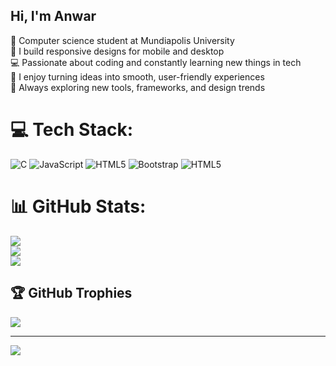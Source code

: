 ## Hi, I'm Anwar

🧠 Computer science student at Mundiapolis University<br/>
📱 I build responsive designs for mobile and desktop<br/>
💻 Passionate about coding and constantly learning new things in tech<br/>
🎯 I enjoy turning ideas into smooth, user-friendly experiences<br/>
🌱 Always exploring new tools, frameworks, and design trends


# 💻 Tech Stack:
![C](https://img.shields.io/badge/c-%2300599C.svg?style=for-the-badge&logo=c&logoColor=white) ![JavaScript](https://img.shields.io/badge/javascript-%23323330.svg?style=for-the-badge&logo=javascript&logoColor=%23F7DF1E) ![HTML5](https://img.shields.io/badge/html5-%23E34F26.svg?style=for-the-badge&logo=html5&logoColor=white) ![Bootstrap](https://img.shields.io/badge/bootstrap-%238511FA.svg?style=for-the-badge&logo=bootstrap&logoColor=white) ![HTML5](https://img.shields.io/badge/html5-%23E34F26.svg?style=for-the-badge&logo=html5&logoColor=white)
# 📊 GitHub Stats:
![](https://github-readme-stats.vercel.app/api?username=anwarelouardini&theme=react&hide_border=false&include_all_commits=false&count_private=false)<br/>
![](https://nirzak-streak-stats.vercel.app/?user=anwarelouardini&theme=react&hide_border=false)<br/>
![](https://github-readme-stats.vercel.app/api/top-langs/?username=anwarelouardini&theme=react&hide_border=false&include_all_commits=false&count_private=false&layout=compact)

## 🏆 GitHub Trophies
![](https://github-profile-trophy.vercel.app/?username=anwarelouardini&theme=transparent&no-frame=true&no-bg=true&margin-w=4)

---
[![](https://visitcount.itsvg.in/api?id=anwarelouardini&icon=0&color=11)](https://visitcount.itsvg.in)

<!-- Proudly created with GPRM ( https://gprm.itsvg.in ) -->
